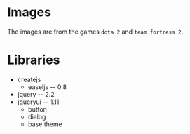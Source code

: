 Images
======

The images are from the games `dota 2` and `team fortress 2`.

Libraries
=========

- createjs
    - easeljs -- 0.8
- jquery -- 2.2
- jqueryui -- 1.11
    - button
    - dialog
    - base theme
